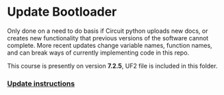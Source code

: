 # Update Bootloader

Only done on a need to do basis if Circuit python uploads new docs, or creates new functionality that previous versions of the software cannot complete. More recent updates change variable names, function names, and can break ways of currently implementing code in this repo. 

This course is presently on version **7.2.5**, UF2 file is included in this folder. 

### [Update instructions](https://learn.adafruit.com/adafruit-metro-m4-express-airlift-wifi/install-circuitpython)

